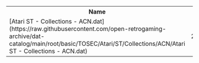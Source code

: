 <table>
<tr><th>Name</th><th>Size</th></tr>
<tr><td>
[Atari ST - Collections - ACN.dat](https://raw.githubusercontent.com/open-retrogaming-archive/dat-catalog/main/root/basic/TOSEC/Atari/ST/Collections/ACN/Atari ST - Collections - ACN.dat)
</td><td>22579</td></tr>
</table>
